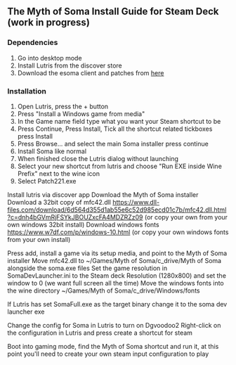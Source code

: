 ## The Myth of Soma Install Guide for Steam Deck (work in progress)



### Dependencies

1. Go into desktop mode
2. Install Lutris from the discover store
3. Download the esoma client and patches from [here](https://www.reddit.com/r/soma_space/comments/y0kpmp/esoma_client_links/)



### Installation

1. Open Lutris, press the + button
2. Press "Install a Windows game from media"
3. In the Game name field type what you want your Steam shortcut to be
4. Press Continue, Press Install, Tick all the shortcut related tickboxes press Install
5. Press Browse... and select the main Soma installer press continue
6. Install Soma like normal
7. When finished close the Lutris dialog without launching
8. Select your new shortcut from lutris and choose "Run EXE inside Wine Prefix" next to the wine icon
9. Select Patch221.exe

Install lutris via discover app
Download the Myth of Soma installer
Download a 32bit copy of mfc42.dll
https://www.dll-files.com/download/6d564d355d1ab55e6c52d985ecd01c7b/mfc42.dll.html?c=dnh4bGVmRjFSYkJBOUZxcFA4MDZRZz09 (or copy your own from your own windows 32bit install)
Download windows fonts
https://www.w7df.com/p/windows-10.html (or copy your own windows fonts from your own install)

Press add, install a game via its setup media, and point to the Myth of Soma installer
Move mfc42.dll to ~/Games/Myth of Soma/c_drive/Myth of Soma alongside the soma.exe files
Set the game resolution in SomaDevLauncher.ini to the Steam deck Resolution (1280x800) and set the window to 0 (we want full screen all the time)
Move the windows fonts into the wine directory ~/Games/Myth of Soma/c_drive/Windows/fonts

If Lutris has set SomaFull.exe as the target binary change it to the soma dev launcher exe

Change the config for Soma in Lutris to turn on Dgvoodoo2
Right-click on the configuration in Lutris and press create a shortcut for steam


Boot into gaming mode, find the Myth of Soma shortcut and run it, at this point you'll need to create your own steam input configuration to play
